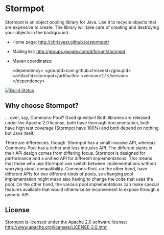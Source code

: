 Stormpot
========

Stormpot is an object pooling library for Java. Use it to recycle objects that
are expensive to create. The library will take care of creating and destroying
your objects in the background.

 * Home page: http://chrisvest.github.io/stormpot/
 * Mailing list: http://groups.google.com/d/forum/stormpot
 * Maven coordinates:

    &lt;dependency&gt;
      &lt;groupId&gt;com.github.chrisvest&lt;/groupId&gt;
      &lt;artifactId&gt;stormpot&lt;/artifactId&gt;
      &lt;version&gt;2.1&lt;/version&gt;
    &lt;/dependency&gt;

[![Build Status](https://travis-ci.org/chrisvest/stormpot.png)](https://travis-ci.org/chrisvest/stormpot)

Why choose Stormpot?
--------------------

... over, say, Commons-Pool? Good question! Both libraries are released under
the Apache 2.0 license, both have thorough documentation, both have high test
coverage (Stormpot have 100%) and both depend on nothing but Java itself.

There are differences, though. Stormpot has a small invasive API, whereas
Commons-Pool has a richer and less intrusive API. The different slants in their
API design comes from differing focus. Stormpot is designed for performance
and a unified API for different implementations. This means that those who use
Stormpot can switch between implementations without worrying about
compatibility. Commons-Pool, on the other hand, have different APIs for
two different kinds of pools, so changing pool implementation might mean also
having to change the code that uses the pool. On the other hand, the various
pool implementations can make special features available that would otherwise
be inconvenient to expose through a generic API.

License
-------

Stormpot is licensed under the Apache 2.0 software license:
http://www.apache.org/licenses/LICENSE-2.0.html

